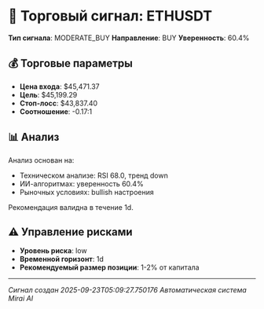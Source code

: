 
# 🎯 Торговый сигнал: ETHUSDT

**Тип сигнала**: MODERATE_BUY
**Направление**: BUY
**Уверенность**: 60.4%

## 💰 Торговые параметры
- **Цена входа**: $45,471.37
- **Цель**: $45,199.29
- **Стоп-лосс**: $43,837.40
- **Соотношение**: -0.17:1

## 📊 Анализ

Анализ основан на:
- Техническом анализе: RSI 68.0, тренд down
- ИИ-алгоритмах: уверенность 60.4%
- Рыночных условиях: bullish настроения

Рекомендация валидна в течение 1d.
        

## ⚠️ Управление рисками
- **Уровень риска**: low
- **Временной горизонт**: 1d
- **Рекомендуемый размер позиции**: 1-2% от капитала

---
*Сигнал создан 2025-09-23T05:09:27.750176*
*Автоматическая система Mirai AI*
        